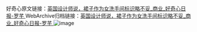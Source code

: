 好奇心原文链接：[英国设计师说，裙子作为女洗手间标识略不妥_商业_好奇心日报-罗芊 ](https://www.qdaily.com/articles/9978.html)
WebArchive归档链接：[英国设计师说，裙子作为女洗手间标识略不妥_商业_好奇心日报-罗芊 ](http://web.archive.org/web/20190623155354/https://www.qdaily.com/articles/9978.html)
![image](http://ww3.sinaimg.cn/large/007d5XDply1g3vhg6myajj30u035ux63)